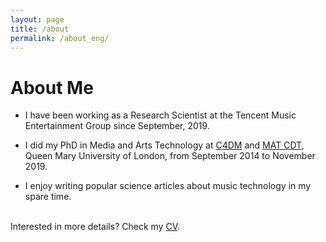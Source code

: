 ```yaml
---
layout: page
title: /about
permalink: /about_eng/
---
```


# About Me

- I have been working as a Research Scientist at the Tencent Music Entertainment Group since September, 2019.

- I did my PhD in Media and Arts Technology at <a target="_blank" rel="noopener noreferrer" href="http://c4dm.eecs.qmul.ac.uk/" class="canbeselected">C4DM</a> and <a target="_blank" rel="noopener noreferrer" href="http://www.mat.qmul.ac.uk/" class="canbeselected">MAT CDT</a>, Queen Mary University of London, from September 2014 to November 2019.

- I enjoy writing popular science articles about music technology in my spare time.

<br />Interested in more details? Check my <a target="_blank" rel="noopener noreferrer" href="pdf/eng_cv_beici.pdf" class="canbeselected">CV</a>.
